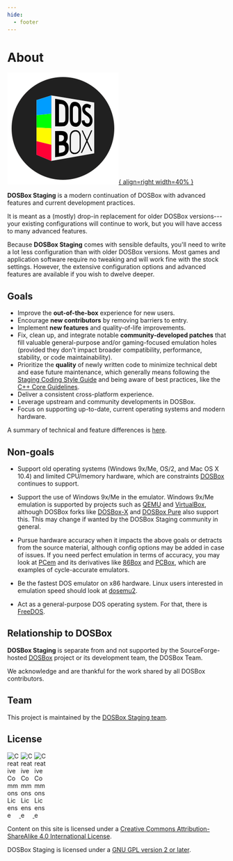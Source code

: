 ```yaml
---
hide:
  - footer
---
```


# About

[![DOSBox Staging](../assets/images/dosbox-staging.svg){ align=right width=40% }](https://dosbox-staging.github.io/)

**DOSBox Staging** is a modern continuation of DOSBox with advanced features
and current development practices.

It is meant as a (mostly) drop-in replacement for older DOSBox versions---your
existing configurations will continue to work, but you will have access to
many advanced features.

Because **DOSBox Staging** comes with sensible defaults, you'll need to write
a lot less configuration than with older DOSBox versions. Most games and
application software require no tweaking and will work fine with the stock
settings. However, the extensive configuration options and advanced features
are available if you wish to dwelve deeper.


## Goals

- Improve the **out-of-the-box** experience for new users.
- Encourage **new contributors** by removing barriers to entry.
- Implement **new features** and quality-of-life improvements.
- Fix, clean up, and integrate notable **community-developed patches** that
  fill valuable general-purpose and/or gaming-focused emulation holes
  (provided they don't impact broader compatibility, performance, stability,
  or code maintainability).
- Prioritize the **quality** of newly written code to minimize technical
  debt and ease future maintenance, which generally means following the
  [Staging Coding Style
  Guide](https://github.com/dosbox-staging/dosbox-staging/blob/main/CONTRIBUTING.md#coding-style)
  and being aware of best practices, like the [C++ Core
  Guidelines](http://isocpp.github.io/CppCoreGuidelines/CppCoreGuidelines).
- Deliver a consistent cross-platform experience.
- Leverage upstream and community developments in DOSBox.
- Focus on supporting up-to-date, current operating systems and modern
 hardware.

A summary of technical and feature differences is
[here](https://github.com/dosbox-staging/dosbox-staging#summary-of-features).


## Non-goals

- Support old operating systems (Windows 9x/Me, OS/2, and Mac OS X 10.4)
  and limited CPU/memory hardware, which are constraints
  [DOSBox](https://www.dosbox.com/) continues to support.

- Support the use of Windows 9x/Me in the emulator. Windows 9x/Me emulation
  is supported by projects such as [QEMU](https://www.qemu.org) and
  [VirtualBox](https://www.virtualbox.org/), although DOSBox forks like
  [DOSBox-X](https://www.dosbox-x.com/) and [DOSBox
  Pure](https://github.com/schellingb/dosbox-pure) also support this. This
  may change if wanted by the DOSBox Staging community in general.

- Pursue hardware accuracy when it impacts the above goals or detracts
  from the source material, although config options may be added in case of
  issues. If you need perfect emulation in terms of accuracy, you may look at
  [PCem](https://pcem-emulator.co.uk/) and its derivatives like
  [86Box](https://86box.net) and [PCBox](https://pcbox.github.io/), which
  are examples of cycle-accurate emulators.

- Be the fastest DOS emulator on x86 hardware. Linux users interested in
  emulation speed should look at [dosemu2](https://github.com/dosemu2/dosemu2).

- Act as a general-purpose DOS operating system. For that, there is
  [FreeDOS](https://www.freedos.org/).


## Relationship to DOSBox

**DOSBox Staging** is separate from and not supported by the
SourceForge-hosted [DOSBox](https://www.dosbox.com/) project or its
development team, the DOSBox Team.

We acknowledge and are thankful for the work shared by all DOSBox
contributors.


## Team

This project is maintained by the [DOSBox Staging
team](https://github.com/orgs/dosbox-staging/people).


## License

<div>
  <a rel="license" href="http://creativecommons.org/licenses/by-sa/4.0/">
    <img alt="Creative Commons License" style="width: 1.7rem; display: inline-block;" src="https://mirrors.creativecommons.org/presskit/icons/cc.svg">
    <img alt="Creative Commons License" style="width: 1.7rem; display: inline-block;" src="https://mirrors.creativecommons.org/presskit/icons/by.svg">
    <img alt="Creative Commons License" style="width: 1.7rem; display: inline-block;" src="https://mirrors.creativecommons.org/presskit/icons/sa.svg">
  </a>
</div>

Content on this site is licensed under a
[Creative Commons Attribution-ShareAlike 4.0 International License](https://creativecommons.org/licenses/by-sa/4.0/).

DOSBox Staging is licensed under a [GNU GPL version 2 or later](https://www.gnu.org/licenses/old-licenses/gpl-2.0.html).
